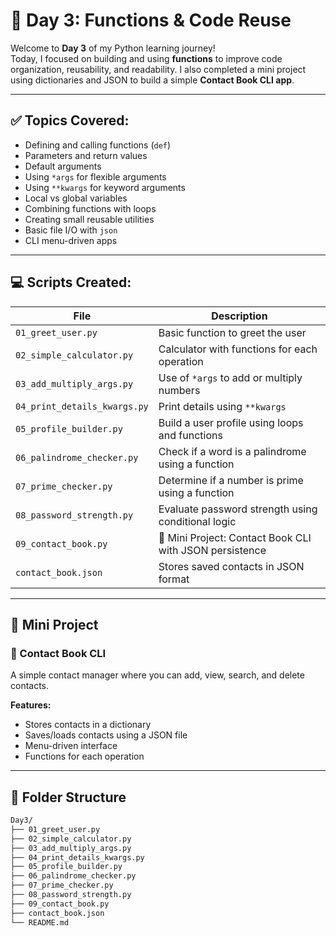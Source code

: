 # 🐍 Day 3: Functions & Code Reuse

Welcome to **Day 3** of my Python learning journey!  
Today, I focused on building and using **functions** to improve code organization, reusability, and readability. I also completed a mini project using dictionaries and JSON to build a simple **Contact Book CLI app**.

---

## ✅ Topics Covered:
- Defining and calling functions (`def`)
- Parameters and return values
- Default arguments
- Using `*args` for flexible arguments
- Using `**kwargs` for keyword arguments
- Local vs global variables
- Combining functions with loops
- Creating small reusable utilities
- Basic file I/O with `json`
- CLI menu-driven apps

---

## 💻 Scripts Created:

| File                             | Description                                               |
|----------------------------------|-----------------------------------------------------------|
| `01_greet_user.py`               | Basic function to greet the user                          |
| `02_simple_calculator.py`        | Calculator with functions for each operation              |
| `03_add_multiply_args.py`        | Use of `*args` to add or multiply numbers                 |
| `04_print_details_kwargs.py`     | Print details using `**kwargs`                            |
| `05_profile_builder.py`          | Build a user profile using loops and functions            |
| `06_palindrome_checker.py`       | Check if a word is a palindrome using a function          |
| `07_prime_checker.py`            | Determine if a number is prime using a function           |
| `08_password_strength.py`        | Evaluate password strength using conditional logic        |
| `09_contact_book.py`             | 📒 Mini Project: Contact Book CLI with JSON persistence   |
| `contact_book.json`              | Stores saved contacts in JSON format                      |

---

## 🚀 Mini Project

### 📒 Contact Book CLI
A simple contact manager where you can add, view, search, and delete contacts.

**Features:**
- Stores contacts in a dictionary
- Saves/loads contacts using a JSON file
- Menu-driven interface
- Functions for each operation

---

## 📂 Folder Structure
```bash
Day3/
├── 01_greet_user.py
├── 02_simple_calculator.py
├── 03_add_multiply_args.py
├── 04_print_details_kwargs.py
├── 05_profile_builder.py
├── 06_palindrome_checker.py
├── 07_prime_checker.py
├── 08_password_strength.py
├── 09_contact_book.py
├── contact_book.json
└── README.md
